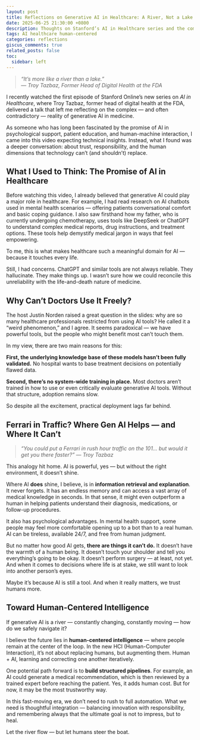 ```yaml
---
layout: post
title: Reflections on Generative AI in Healthcare: A River, Not a Lake
date: 2025-06-25 21:30:00 +0800
description: Thoughts on Stanford’s AI in Healthcare series and the complex promise of human-centered intelligence in medical applications.
tags: AI healthcare human-centered
categories: reflections
giscus_comments: true
related_posts: false
toc:
  sidebar: left
---
```


> *“It’s more like a river than a lake.”*  
> — *Troy Tazbaz, Former Head of Digital Health at the FDA*

I recently watched the first episode of Stanford Online’s new series on *AI in Healthcare*, where Troy Tazbaz, former head of digital health at the FDA, delivered a talk that left me reflecting on the complex — and often contradictory — reality of generative AI in medicine.

As someone who has long been fascinated by the promise of AI in psychological support, patient education, and human-machine interaction, I came into this video expecting technical insights. Instead, what I found was a deeper conversation: about trust, responsibility, and the human dimensions that technology can’t (and shouldn’t) replace.

## What I Used to Think: The Promise of AI in Healthcare

Before watching this video, I already believed that generative AI could play a major role in healthcare. For example, I had read research on AI chatbots used in mental health scenarios — offering patients conversational comfort and basic coping guidance. I also saw firsthand how my father, who is currently undergoing chemotherapy, uses tools like DeepSeek or ChatGPT to understand complex medical reports, drug instructions, and treatment options. These tools help demystify medical jargon in ways that feel empowering.

To me, this is what makes healthcare such a meaningful domain for AI — because it touches every life.

Still, I had concerns. ChatGPT and similar tools are not always reliable. They hallucinate. They make things up. I wasn’t sure how we could reconcile this unreliability with the life-and-death nature of medicine.

## Why Can’t Doctors Use It Freely?

The host Justin Norden raised a great question in the slides: why are so many healthcare professionals restricted from using AI tools? He called it a “weird phenomenon,” and I agree. It seems paradoxical — we have powerful tools, but the people who might benefit most can’t touch them.

In my view, there are two main reasons for this:

**First, the underlying knowledge base of these models hasn’t been fully validated.** No hospital wants to base treatment decisions on potentially flawed data.

**Second, there’s no system-wide training in place.** Most doctors aren’t trained in how to use or even critically evaluate generative AI tools. Without that structure, adoption remains slow.

So despite all the excitement, practical deployment lags far behind.

## Ferrari in Traffic? Where Gen AI Helps — and Where It Can’t

> *“You could put a Ferrari in rush hour traffic on the 101… but would it get you there faster?”*
> *— Troy Tazbaz*

This analogy hit home. AI is powerful, yes — but without the right environment, it doesn’t shine.

Where AI **does** shine, I believe, is in **information retrieval and explanation**. It never forgets. It has an endless memory and can access a vast array of medical knowledge in seconds. In that sense, it might even outperform a human in helping patients understand their diagnosis, medications, or follow-up procedures.

It also has psychological advantages. In mental health support, some people may feel more comfortable opening up to a bot than to a real human. AI can be tireless, available 24/7, and free from human judgment.

But no matter how good AI gets, **there are things it can’t do.** It doesn’t have the warmth of a human being. It doesn’t touch your shoulder and tell you everything’s going to be okay. It doesn’t perform surgery — at least, not yet. And when it comes to decisions where life is at stake, we still want to look into another person’s eyes.

Maybe it’s because AI is still a tool. And when it really matters, we trust humans more.

## Toward Human-Centered Intelligence

If generative AI is a river — constantly changing, constantly moving — how do we safely navigate it?

I believe the future lies in **human-centered intelligence** — where people remain at the center of the loop. In the new HCI (Human-Computer Interaction), it’s not about replacing humans, but augmenting them. Human + AI, learning and correcting one another iteratively.

One potential path forward is to **build structured pipelines**. For example, an AI could generate a medical recommendation, which is then reviewed by a trained expert before reaching the patient. Yes, it adds human cost. But for now, it may be the most trustworthy way.

In this fast-moving era, we don’t need to rush to full automation. What we need is thoughtful integration — balancing innovation with responsibility, and remembering always that the ultimate goal is not to impress, but to heal.

Let the river flow — but let humans steer the boat.